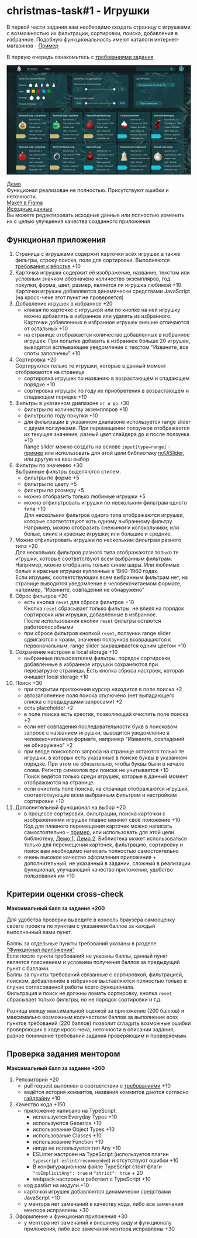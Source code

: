 # christmas-task#1 - Игрушки

В первой части задания вам необходимо создать страницу с игрушками с возможностью их фильтрации, сортировки, поиска, добавления в избранное. Подобную функциональность имеют каталоги интернет-магазинов - [Пример](https://react-course-comfy-sloth-store.netlify.app/products)

В первую очередь ознакомьтесь с [требованиями задания](christmas-task.md)

<kbd>![screenshot](images/demo-toys.jpg)</kbd>

[Демо](https://christmas-tasks.netlify.app/)  
Функционал реализован не полностью. Присутствуют ошибки и неточности.  
[Макет в Figma](https://www.figma.com/file/809uUaBRpWrbIkzLOZIhFY/Christmas_task_2021Q3)  
[Исходные данные](https://github.com/rolling-scopes-school/stage1-tasks/tree/christmas-task)  
Вы можете редактировать исходные данные или полностью изменить их с целью улучшения качества созданного приложения

## Функционал приложения

1. Страница с игрушками содержит карточки всех игрушек а также фильтры, строку поиска, поле для сортировки. Выполняются [требования к вёрстке](christmas-task.md#требования-к-вёрстке) +10
2. Карточка игрушки содержит её изображение, название, текстом или условным значком обозначено количество экземпляров, год покупки, форма, цвет, размер, является ли игрушка любимой +10  
   Карточки игрушек добавляются динамически средствами JavaScript (на кросс-чеке этот пункт не проверяется)
3. Добавление игрушек в избранное +20
   - кликая по карточке с игрушкой или по кнопке на ней игрушку можно добавлять в избранное или удалять из избранного. Карточки добавленных в избранное игрушек внешне отличаются от остальных +10
   - на странице отображается количество добавленных в избранное игрушек. При попытке добавить в избранное больше 20 игрушек, выводится всплывающее уведомление с текстом "Извините, все слоты заполнены" +10
4. Сортировка +20  
   Сортируются только те игрушки, которые в данный момент отображаются на странице
   - сортировка игрушек по названию в возрастающем и спадающем порядке +10
   - сортировка игрушек по году их приобретения в возрастающем и спадающем порядке +10
5. Фильтры в указанном диапазоне `от и до` +30
   - фильтры по количеству экземпляров +10
   - фильтры по году покупки +10
   - для фильтрации в указанном диапазоне используется range slider с двумя ползунками. При перемещении ползунков отображается их текущее значение, разный цвет слайдера до и после ползунка +10  
     Range slider можно создать на основе `input[type=range]` - [пример](https://ru.stackoverflow.com/questions/1025336/Два-бегунка-у-input-с-типом-range) или использовать для этой цели библиотеку [noUiSlider](https://refreshless.com/nouislider/), или другую на ваш выбор
6. Фильтры по значению +30  
   Выбранные фильтры выделяются стилем.
   - фильтры по форме +5
   - фильтры по цвету +5
   - фильтры по размеру +5
   - можно отобразить только любимые игрушки +5
   - можно отфильтровать игрушки по нескольким фильтрам одного типа +10  
     Для нескольких фильтров одного типа отображаются игрушки, которые соответствуют хоть одному выбранному фильтру. Например, можно отобразить снежинки и колокольчики; или белые, синие и красные игрушки; или большие и средние.
7. Можно отфильтровать игрушки по нескольким фильтрам разного типа +20  
   Для нескольких фильтров разного типа отображаются только те игрушки, которые соответствуют всем выбранным фильтрам.  
   Например, можно отобразить только синие шары. Или любимые белые и красные игрушки купленные в 1940-1960 годах.  
   Если игрушек, соответствующих всем выбранным фильтрам нет, на странице выводится уведомление в человекочитаемом формате, например, "Извините, совпадений не обнаружено"
8. Сброс фильтров +20
   - есть кнопка `reset` для сброса фильтров +10  
     Кнопка `reset` сбрасывает только фильтры, не влияя на порядок сортировки или игрушки, добавленные в избранное.  
     После использования кнопки `reset` фильтры остаются работоспособными
   - при сбросе фильтров кнопкой `reset`, ползунки range slider сдвигаются к краям, значения ползунков возвращаются к первоначальным, range slider закрашивается одним цветом +10
9. Сохранение настроек в local storage +10
   - выбранные пользователем фильтры, порядок сортировки, добавленные в избранное игрушки сохраняются при перезагрузке страницы. Есть кнопка сброса настроек, которая очищает local storage +10
10. Поиск +30
    - при открытии приложения курсор находится в поле поиска +2
    - автозаполнение поля поиска отключено (нет выпадающего списка с предыдущими запросами) +2
    - есть placeholder +2
    - в поле поиска есть крестик, позволяющий очистить поле поиска +2
    - если нет совпадения последовательности букв в поисковом запросе с названием игрушки, выводится уведомление в человекочитаемом формате, например "Извините, совпадений не обнаружено" +2
    - при вводе поискового запроса на странице остаются только те игрушки, в которых есть указанные в поиске буквы в указанном порядке. При этом не обязательно, чтобы буквы были в начале слова. Регистр символов при поиске не учитывается +10  
      Поиск ведётся только среди игрушек, которые в данный момент отображаются на странице.
    - если очистить поле поиска, на странице отображаются игрушки, соответствующие всем выбранным фильтрам и настройкам сортировки +10
11. Дополнительный функционал на выбор +20
    - в процессе сортировки, фильтрации, поиска карточки с изображениями игрушек плавно меняют своё положение +10  
      Код для плавного перемещения карточек можно написать самостоятельно - [пример](https://codepen.io/MauriciAbad/pen/yLbrpey), или использовать для этой цели библиотеку, [Демо 1](https://codepen.io/Vestride/pen/ZVWmMX), [Демо 2](https://codepen.io/GreenSock/pen/mdPzJKp). Библиотека может использоваться только для перемещения карточек, фильтрацию, сортировку и поиск вам необходимо написать полностью самостоятельно
    - очень высокое качество оформления приложения + дополнительный, не указанный в задании, сложный в реализации функционал, улучшающий качество приложения, удобство пользования им +10

## Критерии оценки cross-check

**Максимальный балл за задание +200**

Для удобства проверки выведите в консоль браузера самооценку своего проекта по пунктам с указанием баллов за каждый выполненный вами пункт.

Баллы за отдельные пункты требований указаны в разделе ["Функционал приложения"](#функционал-приложения)  
Если после пункта требований не указаны баллы, данный пункт является пояснением и условием получения баллов за предыдущий пункт с баллами.  
Баллы за пункты требований связанные с сортировкой, фильтрацией, поиском, добавлением в избранное выставляются полностью только в случае согласованной работы всего функционала.  
Фильтрация и поиск не должны ломать сортировку, кнопка `reset` сбрасывает только фильтры, но не порядок сортировки и т.д.

Разница между максимальной оценкой за приложение (200 баллов) и максимально возможным количеством баллов за выполнение всех пунктов требований (220 баллов) позволит сгладить возможные ошибки проверяющих в ходе кросс-чека, неточности в описании задания, разное понимание требований задания проверяющим и проверяемым.

## Проверка задания ментором

**Максимальный балл за задание +200**

1. Репозиторий +20
   - pull request выполнен в соответствии с [требованиями](https://rs.school/docs/ru/pull-request-review-process#требования-к-pull-request-pr) +10
   - ведётся история коммитов, названия коммитов даются согласно [гайдлайну](https://rs.school/docs/ru/git-convention) +10
2. Качество кода +150
   - приложение написано на TypeScript.
     - используется Everyday Types +10
     - используются Generics +10
     - использование Object Types +10
     - использование Classes +10
     - использование Function +10
     - нигде не используется тип Any +10
     - ESLinter настроен на TypeScript (используется плагин `typescript-eslint/recommended`) и отсутствуют ошибки +10
     - В конфигурационном файле TypeScript стоят флаги `"noImplicitAny": true` и `"strict": true` + 20
     - webpack настроен и работает с TypeScript +10
   - код разбит на модули +10
   - карточки игрушек добавляются динамически средствами JavaScript +10
   - у ментора нет замечаний к качеству кода, либо все замечания ментора исправлены +30
3. Оформление и функционал приложения +30
   - у ментора нет замечаний к внешнему виду и функционалу приложения, либо все замечания ментора исправлены +30
